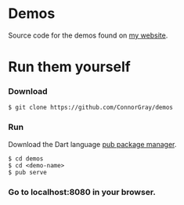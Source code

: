 # Demos
Source code for the demos found on [my website](http://www.connorgray.com/demos).

# Run them yourself
### Download
```shell
$ git clone https://github.com/ConnorGray/demos
```
### Run
Download the Dart language [pub package manager](https://www.dartlang.org/tools/pub/).
```shell
$ cd demos
$ cd <demo-name>
$ pub serve
```

### Go to localhost:8080 in your browser. 
